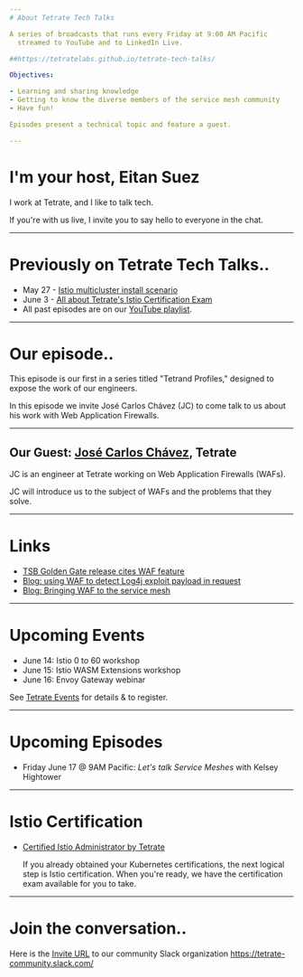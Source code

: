 ```yaml
---
# About Tetrate Tech Talks

A series of broadcasts that runs every Friday at 9:00 AM Pacific
  streamed to YouTube and to LinkedIn Live.

##https://tetratelabs.github.io/tetrate-tech-talks/

Objectives:

- Learning and sharing knowledge
- Getting to know the diverse members of the service mesh community
- Have fun!

Episodes present a technical topic and feature a guest.

---
```

# I'm your host, Eitan Suez

I work at Tetrate, and I like to talk tech.

If you're with us live, I invite you to say hello to everyone in the chat.

---
# Previously on Tetrate Tech Talks..

- May 27 - [Istio multicluster install scenario](../../episode8/demo/)
- June 3 - [All about Tetrate's Istio Certification Exam](../../episode9/) 
- All past episodes are on our [YouTube playlist](https://www.youtube.com/playlist?list=PLm51GPKRAmTlOkjWDJBQYtjcc9WPk4E4F).

---
# Our episode..

This episode is our first in a series titled "Tetrand Profiles," designed to expose the work of our engineers.

In this episode we invite José Carlos Chávez (JC) to come talk to us about his work with Web Application Firewalls.

---
## Our Guest: [José Carlos Chávez](https://www.linkedin.com/in/jcchavezs/), Tetrate

JC is an engineer at Tetrate working on Web Application Firewalls (WAFs).

JC will introduce us to the subject of WAFs and the problems that they solve.


---
# Links

- [TSB Golden Gate release cites WAF feature](https://www.tetrate.io/blog/tsb-golden-gate/)
- [Blog: using WAF to detect Log4j exploit payload in request](https://www.tetrate.io/blog/tsb-log4j-security-announcement/)
- [Blog: Bringing WAF to the service mesh](https://www.tetrate.io/blog/how-tetrate-service-bridge-protects-log4j-remote-execution/)

---
# Upcoming Events

- June 14: Istio 0 to 60 workshop
- June 15: Istio WASM Extensions workshop
- June 16: Envoy Gateway webinar

See [Tetrate Events](https://www.tetrate.io/events/) for details & to register.

---
# Upcoming Episodes

- Friday June 17 @ 9AM Pacific: _Let's talk Service Meshes_ with Kelsey Hightower
<!-- - Friday June 24 @ 9AM Pacific: Conversation with guest Josh Long -->

---
# Istio Certification

- [Certified Istio Administrator by Tetrate](https://academy.tetrate.io/courses/certified-istio-administrator)

    If you already obtained your Kubernetes certifications, the next logical step is Istio certification.
    When you're ready, we have the certification exam available for you to take.

---
# Join the conversation..

Here is the [Invite URL](https://tetr8.io/tetrate-community) to our community Slack organization https://tetrate-community.slack.com/